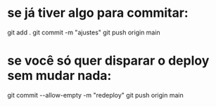 # se já tiver algo para commitar:
git add .
git commit -m "ajustes"
git push origin main

# se você só quer disparar o deploy sem mudar nada:
git commit --allow-empty -m "redeploy"
git push origin main
